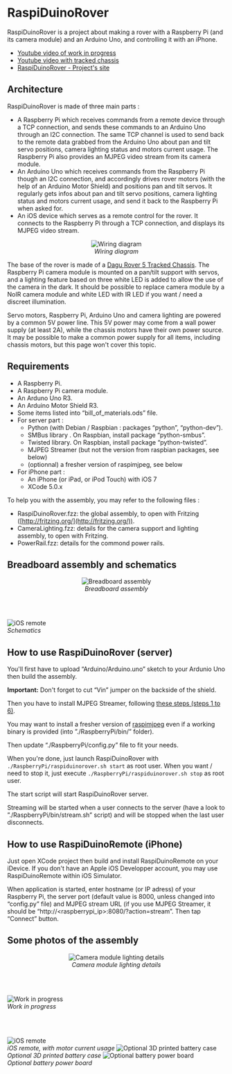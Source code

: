 RaspiDuinoRover
===============

RaspiDuinoRover is a project about making a rover with a Raspberry Pi (and its camera module) and an Arduino Uno, and controlling it with an iPhone.

* [Youtube video of work in progress](http://www.youtube.com/watch?v=DCWTQt_jFEk)
* [Youtube video with tracked chassis](http://www.youtube.com/watch?v=M8OIg37Q50M)
* [RaspiDuinoRover - Project's site](http://goddess-gate.com/projects/en/raspi/raspiduinorover)

Architecture
------------

RaspiDuinoRover is made of three main parts :

* A Raspberry Pi which receives commands from a remote device through a TCP connection, and sends these commands to an Arduino Uno through an I2C connection. The same TCP channel is used to send back to the remote data grabbed from the Arduino Uno about pan and tilt servo positions, camera lighting status and motors current usage. The Raspberry Pi also provides an MJPEG video stream from its camera module. 
* An Arduino Uno which receives commands from the Raspberry Pi though an I2C connection, and accordingly drives rover motors (with the help of an Arduino Motor Shield) and positions pan and tilt servos. It regularly gets infos about pan and tilt servo positions, camera lighting status and motors current usage, and send it back to the Raspberry Pi when asked for.
* An iOS device which serves as a remote control for the rover. It connects to the Raspberry Pi through a TCP connection, and displays its MJPEG video stream.

<p align="center">
  <img src="/Images/flowchart.png" title="Wiring diagram" alt="Wiring diagram" />
  <br/>
  <em>Wiring diagram</em>
</p>

The base of the rover is made of a [Dagu Rover 5 Tracked Chassis](http://www.pololu.com/product/1550). The Raspberry Pi camera module is mounted on a pan/tilt support with servos, and a lighting feature based on three white LED is added to allow the use of the camera in the dark. It should be possible to replace camera module by a NoIR camera module and white LED with IR LED if you want / need a discreet illumination.

Servo motors, Raspberry Pi, Arduino Uno and camera lighting are powered by a common 5V power line. This 5V power may come from a wall power supply (at least 2A), while the chassis motors have their own power source. It may be possible to make a common power supply for all items, including chassis motors, but this page won't cover this topic.


Requirements
------------

* A Raspberry Pi.
* A Raspberry Pi camera module.
* An Arduno Uno R3.
* An Arduino Motor Shield R3.
* Some items listed into “bill_of_materials.ods” file.
* For server part :
	* Python (with Debian / Raspbian : packages “python”, “python-dev”).
	* SMBus library . On Raspbian, install package “python-smbus”.
	* Twisted library. On Raspbian, install package “python-twisted”.
	* MJPEG Streamer (but not the version from raspbian packages, see below)
	* (optionnal) a fresher version of raspimjpeg, see below
* For iPhone part :
	* An iPhone (or iPad, or iPod Touch) with iOS 7
	* XCode 5.0.x

To help you with the assembly, you may refer to the following files :

* RaspiDuinoRover.fzz: the global assembly, to open with Fritzing
  ([http://fritzing.org/](http://fritzing.org/)).
* CameraLighting.fzz: details for the camera support and lighting assembly, to open with Fritzing.
* PowerRail.fzz: details for the commond power rails.


Breadboard assembly and schematics
----------------------------------

<p align="center">
  <img src="/Images/breadboard.png" alt="Breadboard assembly" title="Breadboard assembly" />
  <br/>
  <em>Breadboard assembly</em>

  <br/><br/>

  <img src="/Images/schematics.png" alt="iOS remote" title="iOS remote" />
  <br/>
  <em>Schematics</em>
</p>


How to use RaspiDuinoRover (server)
-----------------------------------

You'll first have to upload “Arduino/Arduino.uno” sketch to your Ardunio Uno then build the assembly.

__Important:__ Don't forget to cut “Vin” jumper on the backside of the shield.

Then you have to install MJPEG Streamer, following [these steps (steps 1 to 6)](http://blog.miguelgrinberg.com/post/how-to-build-and-run-mjpg-streamer-on-the-raspberry-pi).

You may want to install a fresher version of [raspimjpeg](http://www.raspberrypi.org/forums/viewtopic.php?t=61771) even if a working binary is provided (into ”./RaspberryPi/bin/” folder).

Then update “./RaspberryPi/config.py” file to fit your needs.

When you're done, just launch RaspiDuinoRover with `./RaspberryPi/raspiduinorover.sh start` as root user. When you want / need to stop it, just execute `./RaspberryPi/raspiduinorover.sh stop` as root user.

The start script will start RaspiDuinoRover server.

Streaming will be started when a user connects to the server (have a look to ”./RaspberryPi/bin/stream.sh” script) and will be stopped when the last user disconnects.


How to use RaspiDuinoRemote (iPhone)
-----------------------------------------

Just open XCode project then build and install RaspiDuinoRemote on your iDevice. If you don't have an Apple iOS Developper account, you may use RaspiDuinoRemote within iOS Simulator.

When application is started, enter hostname (or IP adress) of your Raspberry Pi, the server port (default value is 8000, unless changed into “config.py” file) and MJPEG stream URL (if you use MJPEG Streamer, it should be “http://&lt;raspberrypi_ip&gt;:8080/?action=stream”. Then tap “Connect” button.


Some photos of the assembly
---------------------------

<p align="center">
  <img src="/Images/camera_module_details.jpg" title="Camera module lighting details" alt="Camera module lighting details" />
  <br/>
  <em>Camera module lighting details</em>

  <br/><br/>

  <img src="/Images/raspiduinorover_wip.jpg" title="Work in progress" alt="Work in progress" />
  <br/>
  <em>Work in progress</em>

  <br/><br/>

  <img src="/Images/remote_interface.png" title="iOS remote" alt="iOS remote" />
  <br/>
  <em>iOS remote, with motor current usage</em>
  
  <img src="/Images/battery_case.jpg" title="Optional 3D printed battery case" alt="Optional 3D printed battery case" />
  <br/>
  <em>Optional 3D printed battery case</em>

  <img src="/Images/battery_power_board.jpg" title="Optional battery power board" alt="Optional battery power board" />
  <br/>
  <em>Optional battery power board</em>
  
</p>